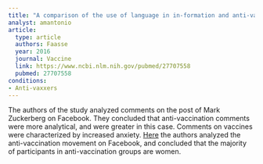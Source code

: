 ```yaml
---
title: "A comparison of the use of language in in-formation and anti-vaccination in the response to a high profile Facebook post"
analyst: amantonio
article:
  type: article
  authors: Faasse
  year: 2016
  journal: Vaccine
  link: https://www.ncbi.nlm.nih.gov/pubmed/27707558
  pubmed: 27707558
conditions:
- Anti-vaxxers
---
```


The authors of the study analyzed comments on the post of Mark Zuckerberg on Facebook. They concluded that anti-vaccination comments were more analytical, and were greater in this case. Comments on vaccines were characterized by increased anxiety.
[Here](www.tandfonline.com/doi/full/10.1080/1369118X.2017.1418406) the authors analyzed the anti-vaccination movement on Facebook, and concluded that the majority of participants in anti-vaccination groups are women.

